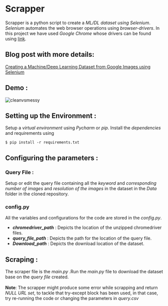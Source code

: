 # Scrapper
Scrapper is a python script to create a <i>ML/DL dataset using Selenium</i>. <i>Selenium</i> automates the web browser operations using <i>browser-drivers</i>. In this project we have used <i>Google Chrome</i> whose drivers can be found using [link](https://chromedriver.chromium.org/).
## Blog post with more details:
[Creating a Machine/Deep Learning Dataset from Google Images using Selenium](https://medium.com/deepklarity/creating-a-machine-deep-learning-dataset-from-google-images-using-selenium-e9e8ed2f0520)
## Demo :
![cleanvsmessy](scraper.gif)


## Setting up the Environment :

Setup a <i>virtual environment</i> using <i>Pycharm</i> or <i>pip</i>. Install the <i>dependencies</i> and requirements using

```$ pip install -r requirements.txt```

## Configuring the parameters :

### Query File :
Setup or edit the query file containing all the <i>keyword</i> and <i>corresponding number of images</i> and <i>resolution of the images</i> in the dataset in the <i>Data</i> folder in the cloned repository. 

### config.py
All the variables and configurations for the code are stored in the <i>config.py</i>. <br>

* <i><b>chromedriver_path</b></i> : Depicts the location of the unzipped chromedriver files.</br>
* <i><b>query_file_path</b></i> : Depicts the path for the location of the query file.<br>
* <i><b>Download_path</b></i> : Depicts the download location of the dataset.</ul>

## Scraping :
The scraper file is the <i>main.py</i> .Run the <i>main.py</i> file to download the dataset base on the <i>query file</i> created.<br>
<br><b>Note</b>: The scrapper might produce some error while scrapping and return <i>NULL URL set</i>, to tackle that try-except block has been used, in that case, try re-running the code or changing the parameters in <i>query.csv</i>




